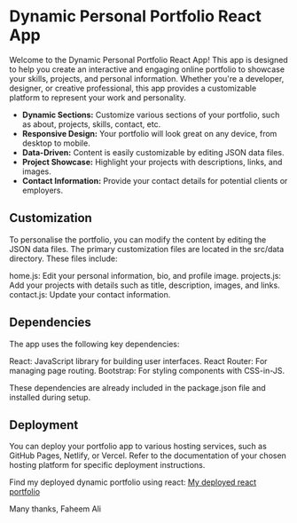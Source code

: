 # Dynamic Personal Portfolio React App

Welcome to the Dynamic Personal Portfolio React App! This app is designed to help you create an interactive and engaging online portfolio to showcase your skills, projects, and personal information. Whether you're a developer, designer, or creative professional, this app provides a customizable platform to represent your work and personality.

- **Dynamic Sections:** Customize various sections of your portfolio, such as about, projects, skills, contact, etc.
- **Responsive Design:** Your portfolio will look great on any device, from desktop to mobile.
- **Data-Driven:** Content is easily customizable by editing JSON data files.
- **Project Showcase:** Highlight your projects with descriptions, links, and images.
- **Contact Information:** Provide your contact details for potential clients or employers.


## Customization
To personalise the portfolio, you can modify the content by editing the JSON data files. The primary customization files are located in the src/data directory. These files include:

home.js: Edit your personal information, bio, and profile image.
projects.js: Add your projects with details such as title, description, images, and links.
contact.js: Update your contact information.

## Dependencies
The app uses the following key dependencies:

React: JavaScript library for building user interfaces.
React Router: For managing page routing.
Bootstrap: For styling components with CSS-in-JS.

These dependencies are already included in the package.json file and installed during setup.

## Deployment
You can deploy your portfolio app to various hosting services, such as GitHub Pages, Netlify, or Vercel. Refer to the documentation of your chosen hosting platform for specific deployment instructions.

Find my deployed dynamic portfolio using react: [My deployed react portfolio](https://b70b70.github.io/react_portfolio/)

Many thanks,
Faheem Ali